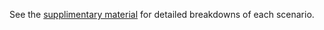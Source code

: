 See the [supplimentary material](https://shubhlohiya.github.io/MARBLER/assets/supplementary.pdf) for detailed breakdowns of each scenario.